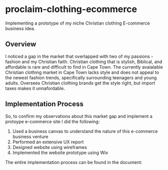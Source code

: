 # proclaim-clothing-ecommerce
Implementing a prototype of my niche Christian clothing E-commerce business idea.

## Overview
I noticed a gap in the market that overlapped with two of my passions - fashion and my Christian faith. 
Christian clothing that is stylish, Biblical, and affordable is rare and difficult to find in Cape Town. The currently avaialable Christian clothing market in Cape Town lacks style and does not appeal to the newest fashion trends, specifically surrounding teenagers and young adults. Oversees Christian clothing brands get the style right, but import taxes makes it unnafordable. 

## Implementation Process
So, to confirm my observations about this market gap and implement a protoype e-commerce site I did the following:
1. Used a business canvas to understand the nature of this e-commerce business venture 
2. Performed an extensive UX report
3. Designed website using wireframes
4. Implemented the website prototype using Wix

The entire implementation process can be found in the document:   
